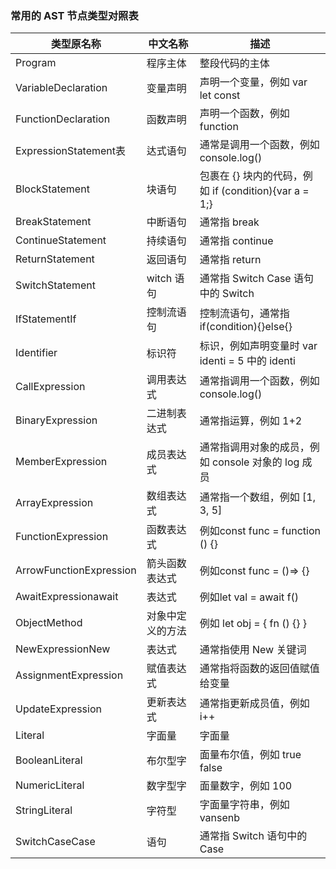 ### 常用的 AST 节点类型对照表
类型原名称 | 中文名称 | 描述
-|-|-
Program | 程序主体 | 整段代码的主体
VariableDeclaration | 变量声明 | 声明一个变量，例如 var let const
FunctionDeclaration | 函数声明 | 声明一个函数，例如 function
ExpressionStatement表 | 达式语句 | 通常是调用一个函数，例如 console.log()
BlockStatement | 块语句 | 包裹在 {} 块内的代码，例如 if (condition){var a = 1;}
BreakStatement | 中断语句 | 通常指 break
ContinueStatement | 持续语句 | 通常指 continue
ReturnStatement | 返回语句 | 通常指 return
SwitchStatement | witch 语句 | 通常指 Switch Case 语句中的 Switch
IfStatementIf | 控制流语句 | 控制流语句，通常指 if(condition){}else{}
Identifier | 标识符 | 标识，例如声明变量时 var identi = 5 中的 identi
CallExpression | 调用表达式 | 通常指调用一个函数，例如 console.log()
BinaryExpression | 二进制表达式 | 通常指运算，例如 1+2
MemberExpression | 成员表达式 | 通常指调用对象的成员，例如 console 对象的 log 成员
ArrayExpression | 数组表达式 | 通常指一个数组，例如 [1, 3, 5]
FunctionExpression | 函数表达式 | 例如const func = function () {}
ArrowFunctionExpression | 箭头函数表达式 | 例如const func = ()=> {}
AwaitExpressionawait | 表达式 | 例如let val = await f()
ObjectMethod | 对象中定义的方法 | 例如 let obj = { fn () {} }
NewExpressionNew | 表达式 | 通常指使用 New 关键词
AssignmentExpression | 赋值表达式 | 通常指将函数的返回值赋值给变量
UpdateExpression | 更新表达式 | 通常指更新成员值，例如 i++
Literal | 字面量 | 字面量
BooleanLiteral | 布尔型字 | 面量布尔值，例如 true false
NumericLiteral | 数字型字 | 面量数字，例如 100
StringLiteral | 字符型 | 字面量字符串，例如 vansenb
SwitchCaseCase | 语句 | 通常指 Switch 语句中的 Case